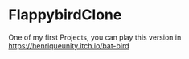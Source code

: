 # FlappybirdClone

One of my first Projects, you can play this version in https://henriqueunity.itch.io/bat-bird 

